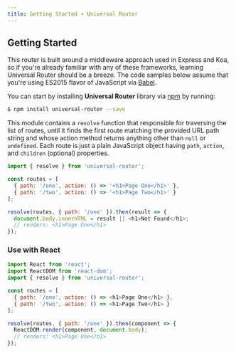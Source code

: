 ```yaml
---
title: Getting Started ∙ Universal Router
---
```


## Getting Started

This router is built around a middleware approach used in Express and Koa, so if you're already
familiar with any of these frameworks, learning Universal Router should be a breeze. The code
samples below assume that you're using ES2015 flavor of JavaScript via [Babel](http://babeljs.io/).

You can start by installing **Universal Router** library via [npm](https://www.npmjs.com/package/universal-router)
by running:

```sh
$ npm install universal-router --save
```

This module contains a `resolve` function that responsible for traversing the list of routes, until it
finds the first route matching the provided URL path string and whose action method returns anything
other than `null` or `undefined`. Each route is just a plain JavaScript object having `path`, `action`, and
`children` (optional) properties.
 
```js
import { resolve } from 'universal-router';

const routes = [
  { path: '/one', action: () => '<h1>Page One</h1>' },
  { path: '/two', action: () => '<h1>Page Two</h1>' }
];

resolve(routes, { path: '/one' }).then(result => {
  document.body.innerHTML = result || <h1>Not Found</h1>;
  // renders: <h1>Page One</h1>
});
```

### Use with React

```js
import React from 'react';
import ReactDOM from 'react-dom';
import { resolve } from 'universal-router';

const routes = [
  { path: '/one', action: () => <h1>Page One</h1> },
  { path: '/two', action: () => <h1>Page Two</h1> }
];

resolve(routes, { path: '/one' }).then(component => {
  ReactDOM.render(component, document.body);
  // renders: <h1>Page One</h1>
});
```
